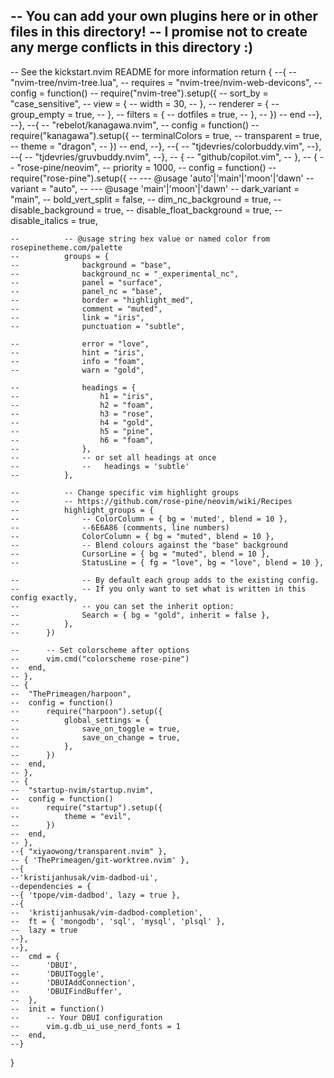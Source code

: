 -- You can add your own plugins here or in other files in this directory!
-- I promise not to create any merge conflicts in this directory :)
--
-- See the kickstart.nvim README for more information
return {
--{
-- "nvim-tree/nvim-tree.lua",
-- requires = "nvim-tree/nvim-web-devicons",
-- config = function()
-- require("nvim-tree").setup({
-- sort_by = "case_sensitive",
-- view = {
-- width = 30,
-- },
-- renderer = {
-- group_empty = true,
-- },
-- filters = {
-- dotfiles = true,
-- },
-- })
-- end
--},
--},
--{
-- "rebelot/kanagawa.nvim",
-- config = function()
-- require("kanagawa").setup({
-- terminalColors = true,
-- transparent = true,
-- theme = "dragon",
-- })
-- end,
--},
--{
-- "tjdevries/colorbuddy.vim",
--},
--{
-- "tjdevries/gruvbuddy.nvim",
--},
-- {
-- "github/copilot.vim",
-- },
-- {
-- "rose-pine/neovim",
-- priority = 1000,
-- config = function()
-- require("rose-pine").setup({
-- --- @usage 'auto'|'main'|'moon'|'dawn'
-- variant = "auto",
-- --- @usage 'main'|'moon'|'dawn'
-- dark_variant = "main",
-- bold_vert_split = false,
-- dim_nc_background = true,
-- disable_background = true,
-- disable_float_background = true,
-- disable_italics = true,

    -- 			-- @usage string hex value or named color from rosepinetheme.com/palette
    -- 			groups = {
    -- 				background = "base",
    -- 				background_nc = "_experimental_nc",
    -- 				panel = "surface",
    -- 				panel_nc = "base",
    -- 				border = "highlight_med",
    -- 				comment = "muted",
    -- 				link = "iris",
    -- 				punctuation = "subtle",

    -- 				error = "love",
    -- 				hint = "iris",
    -- 				info = "foam",
    -- 				warn = "gold",

    -- 				headings = {
    -- 					h1 = "iris",
    -- 					h2 = "foam",
    -- 					h3 = "rose",
    -- 					h4 = "gold",
    -- 					h5 = "pine",
    -- 					h6 = "foam",
    -- 				},
    -- 				-- or set all headings at once
    -- 				--	 headings = 'subtle'
    -- 			},

    -- 			-- Change specific vim highlight groups
    -- 			-- https://github.com/rose-pine/neovim/wiki/Recipes
    -- 			highlight_groups = {
    -- 				-- ColorColumn = { bg = 'muted', blend = 10 },
    -- 				--6E6A86 (comments, line numbers)
    -- 				ColorColumn = { bg = "muted", blend = 10 },
    -- 				-- Blend colours against the "base" background
    -- 				CursorLine = { bg = "muted", blend = 10 },
    -- 				StatusLine = { fg = "love", bg = "love", blend = 10 },

    -- 				-- By default each group adds to the existing config.
    -- 				-- If you only want to set what is written in this config exactly,
    -- 				-- you can set the inherit option:
    -- 				Search = { bg = "gold", inherit = false },
    -- 			},
    -- 		})

    -- 		-- Set colorscheme after options
    -- 		vim.cmd("colorscheme rose-pine")
    -- 	end,
    -- },
    -- {
    -- 	"ThePrimeagen/harpoon",
    -- 	config = function()
    -- 		require("harpoon").setup({
    -- 			global_settings = {
    -- 				save_on_toggle = true,
    -- 				save_on_change = true,
    -- 			},
    -- 		})
    -- 	end,
    -- },
    -- {
    -- 	"startup-nvim/startup.nvim",
    -- 	config = function()
    -- 		require("startup").setup({
    -- 			theme = "evil",
    -- 		})
    -- 	end,
    -- },
    --{ "xiyaowong/transparent.nvim" },
    -- { 'ThePrimeagen/git-worktree.nvim' },
    --{
    --'kristijanhusak/vim-dadbod-ui',
    --dependencies = {
    --{ 'tpope/vim-dadbod', lazy = true },
    --{
    --	'kristijanhusak/vim-dadbod-completion',
    --	ft = { 'mongodb', 'sql', 'mysql', 'plsql' },
    --	lazy = true
    --},
    --},
    --	cmd = {
    --		'DBUI',
    --		'DBUIToggle',
    --		'DBUIAddConnection',
    --		'DBUIFindBuffer',
    --	},
    --	init = function()
    --		-- Your DBUI configuration
    --		vim.g.db_ui_use_nerd_fonts = 1
    --	end,
    --}

}
